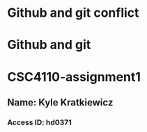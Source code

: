 # Github and git conflict
# Github and git
# CSC4110-assignment1
## **Name:** Kyle Kratkiewicz
### **Access ID:** hd0371

